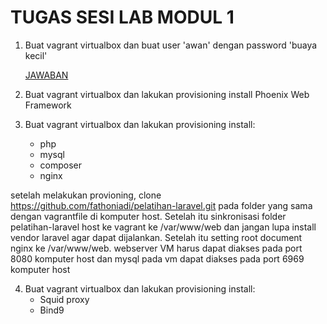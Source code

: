 # TUGAS SESI LAB MODUL 1

1. Buat vagrant virtualbox dan buat user 'awan' dengan password 'buaya kecil'
     
     [JAWABAN](https://github.com/rahajengdwi/CLoud2018/blob/master/Vagrant/1.md)
2. Buat vagrant virtualbox dan lakukan provisioning install Phoenix Web Framework

3. Buat vagrant virtualbox dan lakukan provisioning install:
     - php
     - mysql
     - composer
     - nginx

setelah melakukan provioning, clone https://github.com/fathoniadi/pelatihan-laravel.git pada folder yang sama dengan vagrantfile di komputer host. Setelah itu sinkronisasi folder pelatihan-laravel host ke vagrant ke /var/www/web dan jangan lupa install vendor laravel agar dapat dijalankan. Setelah itu setting root document nginx ke /var/www/web. webserver VM harus dapat diakses pada port 8080 komputer host dan mysql pada vm dapat diakses pada port 6969 komputer host


4. Buat vagrant virtualbox dan lakukan provisioning install:
      - Squid proxy
      - Bind9
